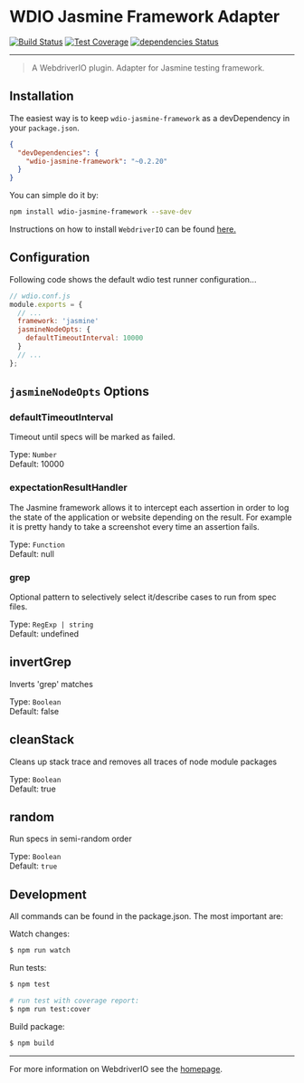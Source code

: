 WDIO Jasmine Framework Adapter
==============================

[![Build Status](https://travis-ci.org/webdriverio/wdio-jasmine-framework.svg?branch=master)](https://travis-ci.org/webdriverio/wdio-jasmine-framework) [![Test Coverage](https://codeclimate.com/github/webdriverio/wdio-jasmine-framework/badges/coverage.svg)](https://codeclimate.com/github/webdriverio/wdio-jasmine-framework/coverage) [![dependencies Status](https://david-dm.org/webdriverio/wdio-jasmine-framework/status.svg)](https://david-dm.org/webdriverio/wdio-jasmine-framework)

***

> A WebdriverIO plugin. Adapter for Jasmine testing framework.

## Installation

The easiest way is to keep `wdio-jasmine-framework` as a devDependency in your `package.json`.

```json
{
  "devDependencies": {
    "wdio-jasmine-framework": "~0.2.20"
  }
}
```

You can simple do it by:

```bash
npm install wdio-jasmine-framework --save-dev
```

Instructions on how to install `WebdriverIO` can be found [here.](http://webdriver.io/guide/getstarted/install.html)

## Configuration

Following code shows the default wdio test runner configuration...

```js
// wdio.conf.js
module.exports = {
  // ...
  framework: 'jasmine'
  jasmineNodeOpts: {
    defaultTimeoutInterval: 10000
  }
  // ...
};
```

## `jasmineNodeOpts` Options

### defaultTimeoutInterval
Timeout until specs will be marked as failed.

Type: `Number`<br>
Default: 10000

### expectationResultHandler
The Jasmine framework allows it to intercept each assertion in order to log the state of the application
or website depending on the result. For example it is pretty handy to take a screenshot every time
an assertion fails.

Type: `Function`<br>
Default: null

### grep
Optional pattern to selectively select it/describe cases to run from spec files.

Type: `RegExp | string`<br>
Default: undefined

## invertGrep
Inverts 'grep' matches

Type: `Boolean`<br>
Default: false

## cleanStack
Cleans up stack trace and removes all traces of node module packages

Type: `Boolean`<br>
Default: true  

## random  
Run specs in semi-random order  

Type: `Boolean`<br>
Default: `true`

## Development

All commands can be found in the package.json. The most important are:

Watch changes:

```sh
$ npm run watch
```

Run tests:

```sh
$ npm test

# run test with coverage report:
$ npm run test:cover
```

Build package:

```sh
$ npm build
```

----

For more information on WebdriverIO see the [homepage](http://webdriver.io).